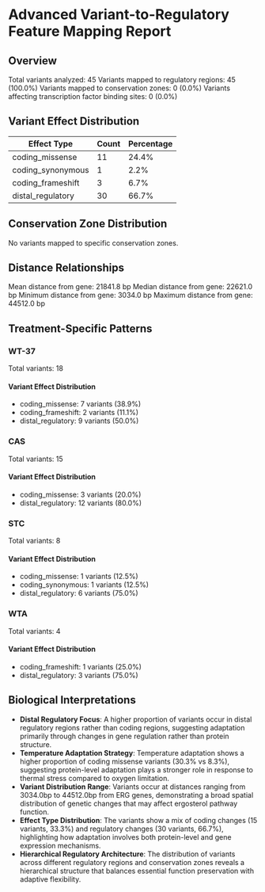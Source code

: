 # Advanced Variant-to-Regulatory Feature Mapping Report

## Overview

Total variants analyzed: 45
Variants mapped to regulatory regions: 45 (100.0%)
Variants mapped to conservation zones: 0 (0.0%)
Variants affecting transcription factor binding sites: 0 (0.0%)

## Variant Effect Distribution

| Effect Type | Count | Percentage |
|-------------|-------|------------|
| coding_missense | 11 | 24.4% |
| coding_synonymous | 1 | 2.2% |
| coding_frameshift | 3 | 6.7% |
| distal_regulatory | 30 | 66.7% |

## Conservation Zone Distribution

No variants mapped to specific conservation zones.
## Distance Relationships

Mean distance from gene: 21841.8 bp
Median distance from gene: 22621.0 bp
Minimum distance from gene: 3034.0 bp
Maximum distance from gene: 44512.0 bp

## Treatment-Specific Patterns

### WT-37

Total variants: 18

#### Variant Effect Distribution

- coding_missense: 7 variants (38.9%)
- coding_frameshift: 2 variants (11.1%)
- distal_regulatory: 9 variants (50.0%)

### CAS

Total variants: 15

#### Variant Effect Distribution

- coding_missense: 3 variants (20.0%)
- distal_regulatory: 12 variants (80.0%)

### STC

Total variants: 8

#### Variant Effect Distribution

- coding_missense: 1 variants (12.5%)
- coding_synonymous: 1 variants (12.5%)
- distal_regulatory: 6 variants (75.0%)

### WTA

Total variants: 4

#### Variant Effect Distribution

- coding_frameshift: 1 variants (25.0%)
- distal_regulatory: 3 variants (75.0%)

## Biological Interpretations

- **Distal Regulatory Focus**: A higher proportion of variants occur in distal regulatory regions rather than coding regions, suggesting adaptation primarily through changes in gene regulation rather than protein structure.
- **Temperature Adaptation Strategy**: Temperature adaptation shows a higher proportion of coding missense variants (30.3% vs 8.3%), suggesting protein-level adaptation plays a stronger role in response to thermal stress compared to oxygen limitation.
- **Variant Distribution Range**: Variants occur at distances ranging from 3034.0bp to 44512.0bp from ERG genes, demonstrating a broad spatial distribution of genetic changes that may affect ergosterol pathway function.
- **Effect Type Distribution**: The variants show a mix of coding changes (15 variants, 33.3%) and regulatory changes (30 variants, 66.7%), highlighting how adaptation involves both protein-level and gene expression mechanisms.
- **Hierarchical Regulatory Architecture**: The distribution of variants across different regulatory regions and conservation zones reveals a hierarchical structure that balances essential function preservation with adaptive flexibility.